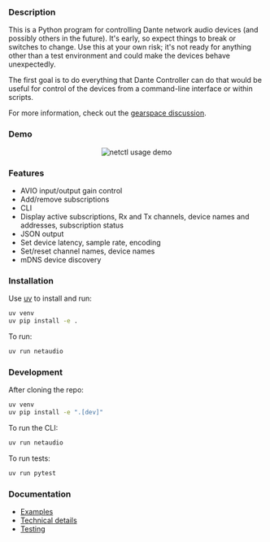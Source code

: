 ### Description

This is a Python program for controlling Dante network audio devices (and
possibly others in the future). It's early, so expect things to break or
switches to change. Use this at your own risk; it's not ready for anything
other than a test environment and could make the devices behave unexpectedly.

The first goal is to do everything that Dante Controller can do that would be
useful for control of the devices from a command-line interface or within
scripts.

For more information, check out the [gearspace discussion](https://gearspace.com/board/music-computers/1221989-dante-routing-without-dante-controller-possible.html).

### Demo

<p align="center"><img src="https://github.com/chris-ritsen/network-audio-controller/blob/master/demo/demo.gif?raw=true" alt="netctl usage demo" title="netctl usage demo"/></p>

### Features

* AVIO input/output gain control
* Add/remove subscriptions
* CLI
* Display active subscriptions, Rx and Tx channels, device names and
  addresses, subscription status
* JSON output
* Set device latency, sample rate, encoding
* Set/reset channel names, device names
* mDNS device discovery


### Installation

Use [uv](https://github.com/astral-sh/uv) to install and run:

```bash
uv venv
uv pip install -e .
```

To run:

```bash
uv run netaudio
```

### Development

After cloning the repo:

```bash
uv venv
uv pip install -e ".[dev]"
```

To run the CLI:

```bash
uv run netaudio
```

To run tests:

```bash
uv run pytest
```

### Documentation

* [Examples](https://github.com/chris-ritsen/network-audio-controller/wiki/Examples)
* [Technical details](https://github.com/chris-ritsen/network-audio-controller/wiki/Technical-details)
* [Testing](https://github.com/chris-ritsen/network-audio-controller/wiki/Testing)
